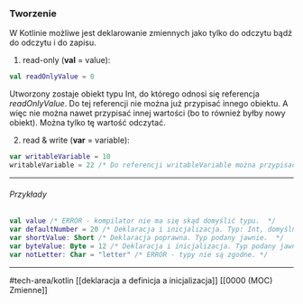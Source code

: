 ### Tworzenie 
W Kotlinie możliwe jest deklarowanie zmiennych jako tylko do odczytu bądź do odczytu i do zapisu.
1. read-only (**val** = value): 
```kotlin
val readOnlyValue = 0 
```
Utworzony zostaje obiekt typu Int, do którego odnosi się referencja _readOnlyValue_. Do tej referencji nie można już przypisać innego obiektu. A więc nie można nawet przypisać innej wartości (bo to również byłby nowy obiekt). Można tylko tę wartość odczytać.

2. read & write (**var** = variable): 
```kotlin
var writableVariable = 10
writableVariable = 22 /* Do referencji writableVariable można przypisać inny obiekt. */
```
---
###### Przykłady 
```kotlin
val value /* ERROR - kompilator nie ma się skąd domyślić typu.  */
var defaultNumber = 20 /* Deklaracja i inicjalizacja. Typ: Int, domyślny. */
var shortValue: Short /* Deklaracja poprawna. Typ podany jawnie.  */
var byteValue: Byte = 12 /* Deklaracja i inicjalizacja. Typ podany jawnie. */
var notLetter: Char = "letter" /* ERROR - typy nie są zgodne. */
```
---
#tech-area/kotlin 
[[deklaracja a definicja a inicjalizacja]]
[[0000 (MOC) Zmienne]]